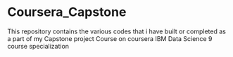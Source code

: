 # Coursera_Capstone
This repository contains the various codes that i have built or completed as a part of my Capstone project Course on coursera IBM Data Science 9 course specialization
